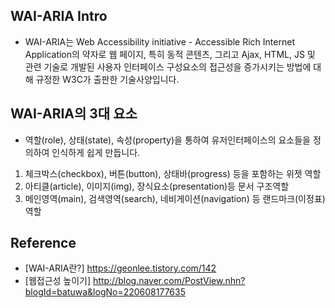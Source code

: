 ## WAI-ARIA Intro

* WAI-ARIA는 Web Accessibility initiative - Accessible Rich Internet Application의 약자로 웹 페이지, 특히 동적 콘텐츠, 그리고 Ajax, HTML, JS 및 관련 기술로 개발된 사용자 인터페이스 구성요소의 접근성을 증가시키는 방법에 대해 규정한 W3C가 출판한 기술사양입니다.

  

## WAI-ARIA의 3대 요소

* 역할(role), 상태(state), 속성(property)을 통하여 유저인터페이스의 요소들을 정의하여 인식하게 쉽게 만듭니다.
1. 체크박스(checkbox), 버튼(button), 상태바(progress) 등을 포함하는 위젯 역할
2. 아티클(article), 이미지(img), 장식요소(presentation)등 문서 구조역할  
3. 메인영역(main), 검색영역(search), 네비게이션(navigation) 등 랜드마크(이정표)역할



## Reference

- [WAI-ARIA란?] https://geonlee.tistory.com/142
- [웹접근성 높이기] http://blog.naver.com/PostView.nhn?blogId=batuwa&logNo=220608177635
